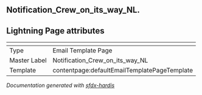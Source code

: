 ## Notification_Crew_on_its_way_NL.

## Lightning Page attributes

|<!-- -->|<!-- -->|
|:---|:---|
|Type| Email Template Page|
|Master Label|Notification_Crew_on_its_way_NL|
|Template|contentpage:defaultEmailTemplatePageTemplate|




<!-- Page description -->


_Documentation generated with [sfdx-hardis](https://sfdx-hardis.cloudity.com)_
